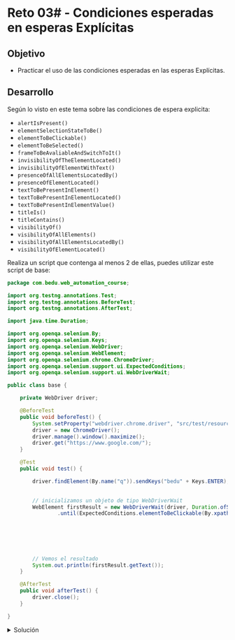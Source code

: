 # Reto 03# - Condiciones esperadas en esperas Explícitas

## Objetivo

* Practicar el uso de las condiciones esperadas en las esperas Explícitas.

## Desarrollo

Según lo visto en este tema sobre las condiciones de espera explicita:

- `alertIsPresent()`
- `elementSelectionStateToBe()`
- `elementToBeClickable()`
- `elementToBeSelected()`
- `frameToBeAvaliableAndSwitchToIt()`
- `invisibilityOfTheElementLocated()`
- `invisibilityOfElementWithText()`
- `presenceOfAllElementsLocatedBy()`
- `presenceOfElementLocated()`
- `textToBePresentInElement()`
- `textToBePresentInElementLocated()`
- `textToBePresentInElementValue()`
- `titleIs()`
- `titleContains()`
- `visibilityOf()`
- `visibilityOfAllElements()`
- `visibilityOfAllElementsLocatedBy()`
- `visibilityOfElementLocated()`

Realiza un script que contenga al menos 2 de ellas, puedes utilizar este script de base: 

```Java
package com.bedu.web_automation_course;

import org.testng.annotations.Test;
import org.testng.annotations.BeforeTest;
import org.testng.annotations.AfterTest;

import java.time.Duration;

import org.openqa.selenium.By;
import org.openqa.selenium.Keys;
import org.openqa.selenium.WebDriver;
import org.openqa.selenium.WebElement;
import org.openqa.selenium.chrome.ChromeDriver;
import org.openqa.selenium.support.ui.ExpectedConditions;
import org.openqa.selenium.support.ui.WebDriverWait;

public class base {

	private WebDriver driver;

	@BeforeTest
	public void beforeTest() {
		System.setProperty("webdriver.chrome.driver", "src/test/resources/webdrivers/chromedriver");
		driver = new ChromeDriver();
		driver.manage().window().maximize();
		driver.get("https://www.google.com/");
	}

	@Test
	public void test() {

		driver.findElement(By.name("q")).sendKeys("bedu" + Keys.ENTER); // Keys.ENTER simula un enter, proviene de la
																		// clase Keys

		// inicializamos un objeto de tipo WebDriverWait
		WebElement firstResult = new WebDriverWait(driver, Duration.ofSeconds(10))
				.until(ExpectedConditions.elementToBeClickable(By.xpath("//input[@type='submit']"))); // este elemento
																										// no esta en la
																										// pantalla asi
																										// que generara
																										// un
																										// TimeoutException

		// Vemos el resultado
		System.out.println(firstResult.getText());
	}

	@AfterTest
	public void afterTest() {
		driver.close();
	}

}
```


<details>
  <summary>Solución</summary>

  ```Java
package com.bedu.web_automation_course;

import org.testng.annotations.Test;
import org.testng.annotations.BeforeTest;
import org.testng.annotations.AfterTest;

import java.time.Duration;

import org.openqa.selenium.By;
import org.openqa.selenium.Keys;
import org.openqa.selenium.WebDriver;
import org.openqa.selenium.WebElement;
import org.openqa.selenium.chrome.ChromeDriver;
import org.openqa.selenium.support.ui.ExpectedConditions;
import org.openqa.selenium.support.ui.WebDriverWait;

public class base {

	private WebDriver driver;

	@BeforeTest
	public void beforeTest() {
		System.setProperty("webdriver.chrome.driver", "src/test/resources/webdrivers/chromedriver");
		driver = new ChromeDriver();
		driver.manage().window().maximize();
		driver.get("https://www.google.com/");
	}

	@Test
	public void test() {

		// inicializamos un objeto de tipo WebDriverWait
		new WebDriverWait(driver, Duration.ofSeconds(5)).until(ExpectedConditions.elementToBeClickable(By.name("q")));

		driver.findElement(By.name("q")).sendKeys("bedu" + Keys.ENTER); // Keys.ENTER simula un enter, proviene de la
																		// clase Keys

		// inicializamos un objeto de tipo WebDriverWait
		new WebDriverWait(driver, Duration.ofSeconds(5))
				.until(ExpectedConditions.elementToBeSelected(By.xpath("//input[@type='submit']"))); // este elemento
																										// no esta en la
																										// pantalla asi
																										// que generara
																										// un
																										// TimeoutException
	}

	@AfterTest
	public void afterTest() {
		driver.close();
	}

}

  ```

  </details>
